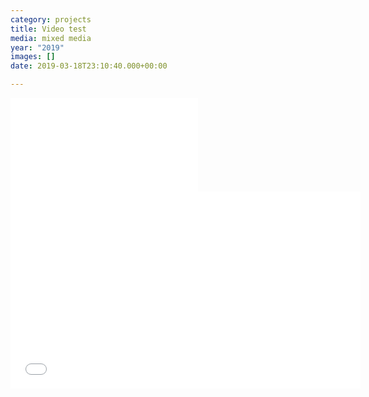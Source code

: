 ```yaml
---
category: projects
title: Video test
media: mixed media
year: "2019"
images: []
date: 2019-03-18T23:10:40.000+00:00

---
```

<!-- <iframe max-width="560" max-height="315" src="[https://www.youtube.com/embed/ArOpcaPYnsQ](https://www.youtube.com/embed/ArOpcaPYnsQ "https://www.youtube.com/embed/ArOpcaPYnsQ")" frameborder="0" allow="accelerometer; autoplay; encrypted-media; gyroscope; picture-in-picture" allowfullscreen></iframe> -->

<div class='embed-container'><iframe src='[https://www.youtube.com/embed/ArOpcaPYnsQ](https://www.youtube.com/embed/ArOpcaPYnsQ "https://www.youtube.com/embed/ArOpcaPYnsQ")' frameborder='0' allowfullscreen></iframe></div>

<iframe width="560" height="315" src="[https://www.youtube.com/embed/hnYU2J5COvY](https://www.youtube.com/embed/hnYU2J5COvY "https://www.youtube.com/embed/hnYU2J5COvY")" frameborder="0" allow="accelerometer; autoplay; encrypted-media; gyroscope; picture-in-picture" allowfullscreen></iframe>